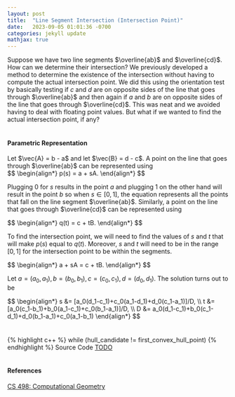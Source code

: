 ```yaml
---
layout: post
title:  "Line Segment Intersection (Intersection Point)"
date:   2023-09-05 01:01:36 -0700
categories: jekyll update
mathjax: true
---
```

Suppose we have two line segments $\overline{ab}$ and $\overline{cd}$. How can we determine their intersection? We previously developed a method to determine the existence of the intersection without having to compute the actual intersection point. We did this using the orientation test by basically testing if $c$ and $d$ are on opposite sides of the line that goes through  $\overline{ab}$ and then again if $a$ and $b$ are on opposite sides of the line that goes through $\overline{cd}$. This was neat and we avoided having to deal with floating point values. But what if we wanted to find the actual intersection point, if any?
<br>
<br>
<!------------------------------------------------------------------------------------>
<h4><b>Parametric Representation</b></h4>
Let $\vec{A} = b - a$ and let $\vec{B} = d - c$. A point on the line that goes through $\overline{ab}$ can be represented using 
<div>
$$
\begin{align*}
    p(s) = a + sA.
\end{align*}
$$
</div>

Plugging 0 for $s$ results in the point $a$ and plugging 1 on the other hand will result in the point $b$ so when $s \in [0,1]$, the equation represents all the points that fall on the line segment $\overline{ab}$. Similarly, a point on the line that goes through $\overline{cd}$ can be represented using
<div>
$$
\begin{align*}
    q(t) = c + tB.
\end{align*}
$$
</div>

To find the intersection point, we will need to find the values of $s$ and $t$ that will make $p(s)$ equal to $q(t)$. Moreover, $s$ and $t$ will need to be in the range $[0,1]$ for the intersection point to be within the segments.
<div>
$$
\begin{align*}
    a + sA = c + tB.
\end{align*}
$$
</div>

Let $a=(a_0,a_1), b=(b_0,b_1), c=(c_0,c_1), d=(d_0, d_1)$. The solution turns out to be
<div>
$$
\begin{align*}
    s &= [a_0(d_1-c_1)+c_0(a_1-d_1)+d_0(c_1-a_1)]/D, \\
    t &= [a_0(c_1-b_1)+b_0(a_1-c_1)+c_0(b_1-a_1)]/D, \\
    D &= a_0(d_1-c_1)+b_0(c_1-d_1)+d_0(b_1-a_1)+c_0(a_1-b_1)
\end{align*}
$$
</div>
<br>
<!------------------------------------------------------------------------------------>
<h4><b></b></h4>
{% highlight c++ %}
while (hull_candidate != first_convex_hull_point)
{% endhighlight %}
Source Code <a href="?">TODO</a>
<br>
<br>
<!------------------------------------------------------------------------------------>
<h4><b>References</b></h4>
<a href="https://jeffe.cs.illinois.edu/teaching/compgeom/schedule.html">CS 498: Computational Geometry</a>
<br>
<br>


